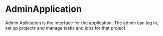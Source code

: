 # AdminApplication
Admin Apllication is the interface for the application. 
The admin can log in, set up projects and manage tasks and jobs for that project.
